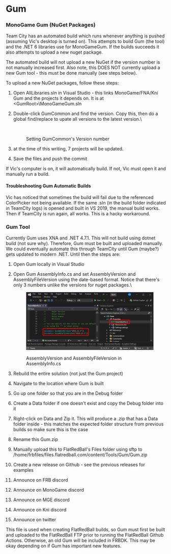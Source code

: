 # Gum

### MonoGame Gum (NuGet Packages)

Team City has an automated build which runs whenever anything is pushed (assuming Vic's desktop is turned on). This attempts to build Gum (the tool) and the .NET 6 libraries use for MonoGameGum. If the builds succeeds it also attempts to upload a new nuget package.&#x20;

The automated build will not upload a new NuGet if the version number is not manually increased first. Also note, this DOES NOT currently upload a new Gum tool - this must be done manually (see steps below).

To upload a new NuGet packages, follow these steps:

1. Open AllLibraries.sln in Visual Studio - this links MonoGame/FNA/Kni Gum and the projects it depends on. It is at \<GumRoot>\MonoGameGum.sln
2.  Double-click GumCommon and find the version. Copy this, then do a global find/replace to upate all versions to the latest version.\


    <figure><img src="../../.gitbook/assets/image (83).png" alt=""><figcaption><p>Setting GumCommon's Version number</p></figcaption></figure>
3. at the time of this writing, 7 projects will be updated.&#x20;
4. Save the files and push the commit

If Vic's computer is on, it will automatically build. If not, Vic must open it and manually run a build.

#### Troubleshooting Gum Automatic Builds

Vic has noticed that sometimes the build will fail due to the referenced ColorPicker not being available. If the same .sln (in the build folder indicated in TeamCity logs) is opened and built in VS 2019, the manual build works. Then if TeamCity is run again, all works. This is a hacky workaround.

### Gum Tool

Currently Gum uses XNA and .NET 4.7.1. This will not build using dotnet build (not sure why). Therefore, Gum must be built and uploaded manually. We could eventually automate this through TeamCity until Gum (maybe?) gets updated to modern .NET. Until then the steps are:

1. Open Gum locally in Visual Studio
2.  Open Gum AssemblyInfo.cs and set AssemblyVersion and AssemblyFileVersion using the date-based format. Notice that there's only 3 numbers unlike the versions for nuget packages.\


    <figure><img src="../../.gitbook/assets/23_07 47 02.png" alt=""><figcaption><p>AssemblyVersion and AssemblyFileVersion in AssemblyInfo.cs</p></figcaption></figure>
3. Rebuild the entire solution (not just the Gum project)
4. Navigate to the location where Gum is built
5. Go up one folder so that you are in the Debug folder
6. Create a Data folder if one doesn't exist and copy the Debug folder into it
7. Right-click on Data and Zip it. This will produce a .zip that has a Data folder inside - this matches the expected folder structure from previous builds so make sure this is the case
8. Rename this Gum.zip
9. Manually upload this to FlatRedBall's Files folder using sftp to /home/frbfiles/files.flatredball.com/content/Tools/Gum/Gum.zip
10. Create a new release on Github - see the previous releases for examples
11. Announce on FRB discord
12. Announce on MonoGame discord
13. Announce on MGE discord
14. Announce on Kni discord
15. Announce on twitter

This file is used when creating FlatRedBall builds, so Gum must first be built and uploaded to the FlatRedBall FTP prior to running the FlatRedBall Github Actions. Otherwise, an old Gum will be included in FRBDK. This may be okay depending on if Gum has important new features.
